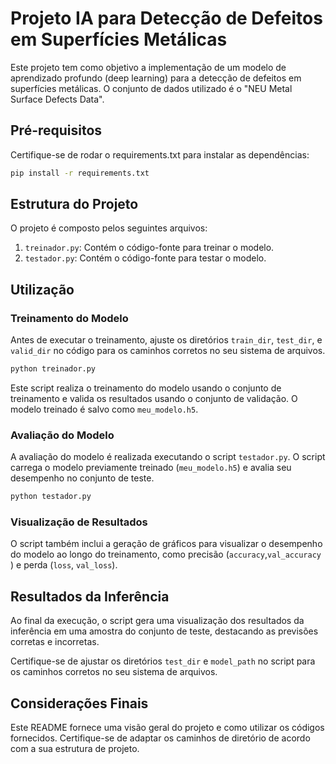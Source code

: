 # Projeto IA para Detecção de Defeitos em Superfícies Metálicas

Este projeto tem como objetivo a implementação de um modelo de aprendizado profundo (deep learning) para a detecção de defeitos em superfícies metálicas. O conjunto de dados utilizado é o "NEU Metal Surface Defects Data".

## Pré-requisitos

Certifique-se de rodar o requirements.txt para instalar as dependências:

```bash
pip install -r requirements.txt
```

## Estrutura do Projeto

O projeto é composto pelos seguintes arquivos:

1. `treinador.py`: Contém o código-fonte para treinar o modelo.
2. `testador.py`: Contém o código-fonte para testar o modelo.

## Utilização

### Treinamento do Modelo

Antes de executar o treinamento, ajuste os diretórios `train_dir`, `test_dir`, e `valid_dir` no código para os caminhos corretos no seu sistema de arquivos.

```bash
python treinador.py
```

Este script realiza o treinamento do modelo usando o conjunto de treinamento e valida os resultados usando o conjunto de validação. O modelo treinado é salvo como `meu_modelo.h5`.

### Avaliação do Modelo

A avaliação do modelo é realizada executando o script `testador.py`. O script carrega o modelo previamente treinado (`meu_modelo.h5`) e avalia seu desempenho no conjunto de teste.

```bash
python testador.py
```

### Visualização de Resultados

O script também inclui a geração de gráficos para visualizar o desempenho do modelo ao longo do treinamento, como precisão (`accuracy`,`val_accuracy` )  e perda (`loss`, `val_loss`).

## Resultados da Inferência

Ao final da execução, o script gera uma visualização dos resultados da inferência em uma amostra do conjunto de teste, destacando as previsões corretas e incorretas.

Certifique-se de ajustar os diretórios `test_dir` e `model_path` no script para os caminhos corretos no seu sistema de arquivos.

## Considerações Finais

Este README fornece uma visão geral do projeto e como utilizar os códigos fornecidos. Certifique-se de adaptar os caminhos de diretório de acordo com a sua estrutura de projeto.
